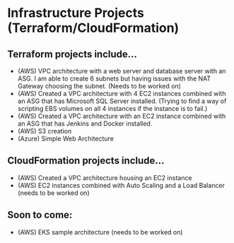 # Infrastructure Projects (Terraform/CloudFormation)

## Terraform projects include...
- (AWS) VPC architecture with a web server and database server with an ASG. I am able to create
 6 subnets but having issues with the NAT Gateway choosing the subnet. (Needs to be worked on)
- (AWS) Created a VPC architecture with 4 EC2 instances combined with an ASG that has Microsoft SQL Server installed. (Trying to find a way of scripting EBS volumes on all 4 instances if the instance is to fail.) 
- (AWS) Created a VPC architecture with an EC2 instance combined with an ASG that has Jenkins and Docker installed.
- (AWS) S3 creation
- (Azure) Simple Web Architecture


## CloudFormation projects include...
- (AWS) Created a VPC architecture housing an EC2 instance
- (AWS) EC2 instances combined with Auto Scaling and a Load Balancer (needs to be worked on)

## Soon to come:
- (AWS) EKS sample architecture (needs to be worked on)
